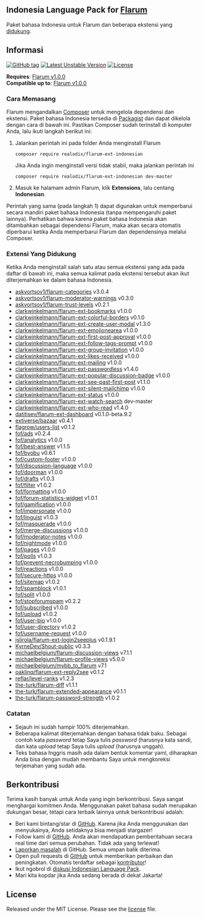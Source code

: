 ## Indonesia Language Pack for [Flarum](http://flarum.org/)

Paket bahasa Indonesia untuk Flarum dan beberapa ekstensi yang [didukung](#extensi-yang-didukung).

## Informasi
[![GitHub tag](https://img.shields.io/github/tag/realodix/flarum-ext-indonesian.svg)](https://GitHub.com/realodix/flarum-ext-indonesian/tags/)
[![Latest Unstable Version](https://poser.pugx.org/realodix/flarum-ext-indonesian/v/unstable)](https://github.com/realodix/flarum-ext-indonesian/archive/master.zip)
[![License](https://poser.pugx.org/realodix/flarum-ext-indonesian/license)](https://github.com/realodix/flarum-ext-indonesian/blob/master/LICENSE)

**Requires**: [Flarum v1.0.0](https://github.com/flarum/core/releases/tag/v1.0.0) <br>
**Compatible up to**: [Flarum v1.0.0](https://github.com/flarum/core/releases/tag/v1.0.0)

### Cara Memasang
Flarum mengandalkan [Composer](https://getcomposer.org/) untuk mengelola dependensi dan ekstensi. Paket bahasa Indonesia tersedia di [Packagist](https://packagist.org/packages/realodix/flarum-ext-indonesian) dan dapat dikelola dengan cara di bawah ini. Pastikan Composer sudah terinstall di komputer Anda, lalu ikuti langkah berikut ini:

1. Jalankan perintah ini pada folder Anda menginstall Flarum

       composer require realodix/flarum-ext-indonesian

    Jika Anda ingin menginstall versi tidak stabil, maka jalankan perintah ini

       composer require realodix/flarum-ext-indonesian dev-master

2. Masuk ke halamam admin Flarum, klik **Extensions**, lalu centang **Indonesian**.

Perintah yang sama (pada langkah 1) dapat digunakan untuk memperbarui secara mandiri paket bahasa Indonesia (tanpa mempengaruhi paket lainnya). Perhatikan bahwa karena paket bahasa Indonesia akan ditambahkan sebagai dependensi Flarum, maka akan secara otomatis diperbarui ketika Anda memperbarui Flarum dan dependensinya melalui Composer.

### Extensi Yang Didukung
Ketika Anda menginstall salah satu atau semua ekstensi yang ada pada daftar di bawah ini, maka semua kalimat pada ekstensi tersebut akan ikut diterjemahkan ke dalam bahasa Indonesia.

- [askvortsov1/flarum-categories](https://github.com/askvortsov1/flarum-categories) v3.0.4
- [askvortsov1/flarum-moderator-warnings](https://github.com/askvortsov1/flarum-moderator-warnings) v0.3.0
- [askvortsov1/flarum-trust-levels](https://github.com/askvortsov1/flarum-trust-levels) v0.2.1
- [clarkwinkelmann/flarum-ext-bookmarks](https://github.com/clarkwinkelmann/flarum-ext-bookmarks) v1.0.0
- [clarkwinkelmann/flarum-ext-colorful-borders](https://github.com/clarkwinkelmann/flarum-ext-colorful-borders) v0.1.0
- [clarkwinkelmann/flarum-ext-create-user-modal](https://github.com/clarkwinkelmann/flarum-ext-create-user-modal) v1.3.0  
- [clarkwinkelmann/flarum-ext-emojionearea](https://github.com/clarkwinkelmann/flarum-ext-emojionearea) v1.0.0
- [clarkwinkelmann/flarum-ext-first-post-approval](https://github.com/clarkwinkelmann/flarum-ext-first-post-approval) v1.0.0
- [clarkwinkelmann/flarum-ext-follow-tags-prompt](https://github.com/clarkwinkelmann/flarum-ext-follow-tags-prompt) v1.0.0
- [clarkwinkelmann/flarum-ext-group-invitation](https://github.com/clarkwinkelmann/flarum-ext-group-invitation) v1.0.0
- [clarkwinkelmann/flarum-ext-likes-received](https://github.com/clarkwinkelmann/flarum-ext-likes-received) v1.0.0
- [clarkwinkelmann/flarum-ext-mailing](https://github.com/clarkwinkelmann/flarum-ext-mailing) v1.0.0
- [clarkwinkelmann/flarum-ext-passwordless](https://github.com/clarkwinkelmann/flarum-ext-passwordless) v1.4.0
- [clarkwinkelmann/flarum-ext-popular-discussion-badge](https://github.com/clarkwinkelmann/flarum-ext-popular-discussion-badge) v1.0.0
- [clarkwinkelmann/flarum-ext-see-past-first-post](https://github.com/clarkwinkelmann/flarum-ext-see-past-first-post) v1.1.0
- [clarkwinkelmann/flarum-ext-silent-mailchimp](https://github.com/clarkwinkelmann/flarum-ext-silent-mailchimp) v1.0.0
- [clarkwinkelmann/flarum-ext-status](https://github.com/clarkwinkelmann/flarum-ext-status) v1.0.0
- [clarkwinkelmann/flarum-ext-watch-search](https://github.com/clarkwinkelmann/flarum-ext-watch-search) dev-master
- [clarkwinkelmann/flarum-ext-who-read](https://github.com/askvortsov1/flarum-categories) v1.4.0
- [datitisev/flarum-ext-dashboard](https://github.com/datitisev/flarum-ext-dashboard) v0.1.0-beta.9.2
- [extiverse/bazaar](https://github.com/extiverse/bazaar) v0.4.1
- [flagrow/users-list](https://github.com/flagrow/users-list) v0.1.2
- [fof/ads](https://github.com/friendsofflarum/ads) v0.2.4
- [fof/analytics](https://github.com/friendsofflarum/analytics) v1.0.0
- [fof/best-answer](https://github.com/FriendsOfFlarum/best-answer) v1.1.5
- [fof/byobu](https://github.com/friendsofflarum/byobu) v0.6.1
- [fof/custom-footer](https://github.com/friendsofflarum/custom-footer) v1.0.0
- [fof/discussion-language](https://github.com/FriendsOfFlarum/discussion-language) v1.0.0
- [fof/doorman](https://github.com/FriendsOfFlarum/doorman) v1.0.0
- [fof/drafts](https://github.com/FriendsOfFlarum/drafts) v1.0.3
- [fof/filter](https://github.com/FriendsOfFlarum/filter) v1.0.2
- [fof/formatting](https://github.com/friendsofflarum/formatting) v1.0.0
- [fof/forum-statistics-widget](https://github.com/FriendsOfFlarum/forum-statistics-widget) v1.0.1
- [fof/gamification](https://github.com/friendsofflarum/gamification) v1.0.0
- [fof/impersonate](https://github.com/FriendsOfFlarum/impersonate) v1.0.0
- [fof/linguist](https://github.com/FriendsOfFlarum/linguist) v1.0.3
- [fof/masquerade](https://github.com/friendsofflarum/masquerade) v1.0.0
- [fof/merge-discussions](https://github.com/friendsofflarum/merge-discussions) v1.0.0
- [fof/moderator-notes](https://github.com/FriendsOfFlarum/moderator-notes) v1.0.0
- [fof/nightmode](https://github.com/friendsofflarum/nightmode) v1.0.0
- [fof/pages](https://github.com/friendsofflarum/pages) v1.0.0
- [fof/polls](https://github.com/friendsofflarum/polls) v1.0.3
- [fof/prevent-necrobumping](https://github.com/friendsofflarum/prevent-necrobumping) v1.0.0
- [fof/reactions](https://github.com/friendsofflarum/reactions) v1.0.0
- [fof/secure-https](https://github.com/friendsofflarum/secure-https) v1.0.0
- [fof/sitemap](https://github.com/FriendsOfFlarum/sitemap) v1.0.2
- [fof/spamblock](https://github.com/friendsofflarum/spamblock) v1.0.1
- [fof/split](https://github.com/friendsofflarum/split) v1.0.0
- [fof/stopforumspam](https://github.com/friendsofflarum/stopforumspam) v0.2.2
- [fof/subscribed](https://github.com/friendsofflarum/subscribed) v1.0.0
- [fof/upload](https://github.com/friendsofflarum/upload) v1.0.2
- [fof/user-bio](https://github.com/friendsofflarum/user-bio) v1.0.0
- [fof/user-directory](https://github.com/friendsofflarum/user-directory) v1.0.2
- [fof/username-request](https://github.com/friendsofflarum/username-request) v1.0.0
- [jslirola/flarum-ext-login2seeplus](https://github.com/jslirola/flarum-ext-login2seeplus) v0.1.9.1
- [KyrneDev/Shout-public](https://github.com/KyrneDev/Shout-public) v0.3.3
- [michaelbelgium/flarum-discussion-views](https://github.com/michaelbelgium/flarum-discussion-views) v7.1.1
- [michaelbelgium/flarum-profile-views](https://github.com/michaelbelgium/flarum-profile-views) v5.0.0
- [michaelbelgium/mybb_to_flarum](https://github.com/michaelbelgium/mybb_to_flarum) v7.1
- [oaklinq/flarum-ext-reply2see](https://github.com/oaklinq/flarum-ext-reply2see) v0.1.2
- [reflar/level-ranks](https://github.com/reflar/level-ranks) v1.2.3
- [the-turk/flarum-diff](https://github.com/the-turk/flarum-diff) v1.1.1
- [the-turk/flarum-extended-appearance](https://github.com/the-turk/flarum-extended-appearance) v0.1.1
- [the-turk/flarum-password-strength](https://github.com/the-turk/flarum-password-strength) v1.0.2


### Catatan
- Sejauh ini sudah hampir 100% diterjemahkan.
- Beberapa kalimat diterjemahkan dengan bahasa tidak baku. Sebagai contoh kata _password_ tetap Saya tulis _password_ (harusnya kata sandi, dan kata _upload_ tetap Saya tulis _upload_ (harusnya unggah).
- Teks bahasa Inggris masih ada dalam bentuk komentar yaml, diharapkan Anda bisa dengan mudah membantu Saya untuk mengkoreksi terjemahan yang sudah ada.

## Berkontribusi
Terima kasih banyak untuk Anda yang ingin berkontribusi. Saya sangat menghargai komitmen Anda. Menggunakan paket bahasa sudah merupakan dukungan besar, tetapi cara terbaik lainnya untuk berkontribusi adalah:

- Beri kami bintang/star di [GitHub](https://github.com/realodix/flarum-ext-indonesian). Karena jika Anda menggunakan dan menyukainya, Anda setidaknya bisa menjadi stargazer!
- Follow kami di [GitHub](https://github.com/realodix/flarum-ext-indonesian). Anda akan mendapatkan pemberitahuan secara real time dari semua perubahan. Tidak ada yang terlewat!
- [Laporkan masalah](https://github.com/realodix/flarum-ext-indonesian/issues) di GitHub. Semua umpan balik diterima.
- Open pull requests di [GitHub](https://github.com/realodix/flarum-ext-indonesian) untuk memberikan perbaikan dan peningkatan. Otomatis terdaftar sebagai [kontributor](https://github.com/realodix/flarum-ext-indonesian/graphs/contributors)!
- Ikut ngobrol di [diskusi Indonesian Language Pack](https://discuss.flarum.org/d/1358-indonesian-language-pack).
- Mari kita kopdar jika Anda sedang berada di dekat Jakarta!


## License
Released under the MIT License. Please see the [license](https://github.com/realodix/flarum-ext-indonesian/blob/master/LICENSE) file.
